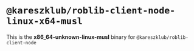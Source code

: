 # `@kareszklub/roblib-client-node-linux-x64-musl`

This is the **x86_64-unknown-linux-musl** binary for `@kareszklub/roblib-client-node`
